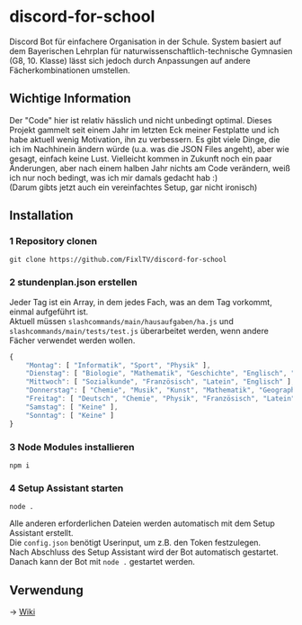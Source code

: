 # discord-for-school
Discord Bot für einfachere Organisation in der Schule. System basiert auf dem Bayerischen Lehrplan für naturwissenschaftlich-technische Gymnasien (G8, 10. Klasse) lässt sich jedoch durch Anpassungen auf andere Fächerkombinationen umstellen.

## Wichtige Information
Der "Code" hier ist relativ hässlich und nicht unbedingt optimal. Dieses Projekt gammelt seit einem Jahr im letzten Eck meiner Festplatte und ich habe aktuell wenig Motivation, ihn zu verbessern. Es gibt viele Dinge, die ich im Nachhinein ändern würde (u.a. was die JSON Files angeht), aber wie gesagt, einfach keine Lust. Vielleicht kommen in Zukunft noch ein paar Änderungen, aber nach einem halben Jahr nichts am Code verändern, weiß ich nur noch bedingt, was ich mir damals gedacht hab :)  
(Darum gibts jetzt auch ein vereinfachtes Setup, gar nicht ironisch)

## Installation
### 1 Repository clonen
`git clone https://github.com/FixlTV/discord-for-school`

### 2 stundenplan.json erstellen
Jeder Tag ist ein Array, in dem jedes Fach, was an dem Tag vorkommt, einmal aufgeführt ist.  
Aktuell müssen `slashcommands/main/hausaufgaben/ha.js` und `slashcommands/main/tests/test.js` überarbeitet werden, wenn andere Fächer verwendet werden wollen.
```js
{
	"Montag": [ "Informatik", "Sport", "Physik" ],
	"Dienstag": [ "Biologie", "Mathematik", "Geschichte", "Englisch", "Deutsch" ],
	"Mittwoch": [ "Sozialkunde", "Französisch", "Latein", "Englisch" ],
	"Donnerstag": [ "Chemie", "Musik", "Kunst", "Mathematik", "Geographie" ],
	"Freitag": [ "Deutsch", "Chemie", "Physik", "Französisch", "Latein" ],
	"Samstag": [ "Keine" ],
	"Sonntag": [ "Keine" ]
}
```

### 3 Node Modules installieren
```
npm i
```
### 4 Setup Assistant starten
```
node .
```
Alle anderen erforderlichen Dateien werden automatisch mit dem Setup Assistant erstellt.  
Die `config.json` benötigt Userinput, um z.B. den Token festzulegen.  
Nach Abschluss des Setup Assistant wird der Bot automatisch gestartet.
Danach kann der Bot mit `node .` gestartet werden.

## Verwendung
-> [Wiki](https://github.com/FixlTV/discord-for-school/wiki)
